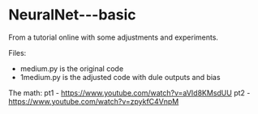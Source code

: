 # NeuralNet---basic
From a tutorial online with some adjustments and experiments. 

Files:
- medium.py is the original code 
- 1medium.py is the adjusted code with dule outputs and bias


The math:
pt1 - https://www.youtube.com/watch?v=aVId8KMsdUU
pt2 - https://www.youtube.com/watch?v=zpykfC4VnpM
